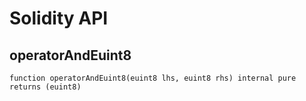 # Solidity API

## operatorAndEuint8

```solidity
function operatorAndEuint8(euint8 lhs, euint8 rhs) internal pure returns (euint8)
```

